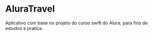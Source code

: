 # AluraTravel
Aplicativo com base no projeto do curso swift do Alura, para fins de estudos e pratica.
